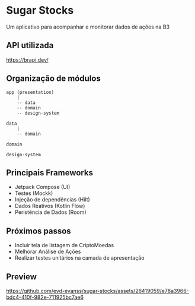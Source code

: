 # Sugar Stocks
Um aplicativo para acompanhar e monitorar dados de ações na B3 

## API utilizada
https://brapi.dev/

## Organização de módulos
    app (presentation)
        |
        -- data
        -- domain
        -- design-system

    data
        |
        -- domain

    domain

    design-system

## Principais Frameworks
- Jetpack Compose (UI)
- Testes (Mockk)
- Injeção de dependências (Hilt)
- Dados Reativos (Kotlin Flow)
- Peristência de Dados (Room)

## Próximos passos
- Incluir tela de listagem de CriptoMoedas
- Melhorar Análise de Ações
- Realizar testes unitários na camada de apresentação

## Preview

https://github.com/evd-evanss/sugar-stocks/assets/26419059/e78a3966-bdc4-410f-982e-711925bc7ae6


